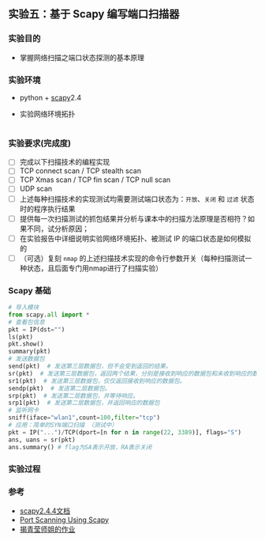 ##  实验五：基于 Scapy 编写端口扫描器

### 实验目的

- 掌握网络扫描之端口状态探测的基本原理

### 实验环境

- python + [scapy](https://scapy.net/)2.4

- 实验网络环境拓扑

  ![]()

### 实验要求(完成度)

- [ ] 完成以下扫描技术的编程实现
- [ ] TCP connect scan / TCP stealth scan
- [ ] TCP Xmas scan / TCP fin scan / TCP null scan
- [ ] UDP scan
- [ ] 上述每种扫描技术的实现测试均需要测试端口状态为：`开放`、`关闭` 和 `过滤` 状态时的程序执行结果
- [ ] 提供每一次扫描测试的抓包结果并分析与课本中的扫描方法原理是否相符？如果不同，试分析原因；
- [ ] 在实验报告中详细说明实验网络环境拓扑、被测试 IP 的端口状态是如何模拟的
- [ ] （可选）复刻 `nmap` 的上述扫描技术实现的命令行参数开关（每种扫描测试一种状态，且后面专门用nmap进行了扫描实验）

### Scapy 基础

```python
# 导入模块
from scapy.all import *
# 查看包信息
pkt = IP(dst="")
ls(pkt)
pkt.show()
summary(pkt)
# 发送数据包
send(pkt)  # 发送第三层数据包，但不会受到返回的结果。
sr(pkt)  # 发送第三层数据包，返回两个结果，分别是接收到响应的数据包和未收到响应的数据包。
sr1(pkt)  # 发送第三层数据包，仅仅返回接收到响应的数据包。
sendp(pkt)  # 发送第二层数据包。
srp(pkt)  # 发送第二层数据包，并等待响应。
srp1(pkt)  # 发送第二层数据包，并返回响应的数据包
# 监听网卡
sniff(iface="wlan1",count=100,filter="tcp")
# 应用：简单的SYN端口扫描 （测试中）
pkt = IP("...")/TCP(dport=[n for n in range(22, 3389)], flags="S")
ans, uans = sr(pkt)
ans.summary() # flag为SA表示开放，RA表示关闭
```



### 实验过程



### 参考

- [scapy2.4.4文档](https://scapy.readthedocs.io/en/latest/)
- [Port Scanning Using Scapy](https://resources.infosecinstitute.com/port-scanning-using-scapy/)
- [揭青莹师姐的作业](https://github.com/CUCCS/2019-NS-Public-YanhuiJessica/blob/ns0x05/ns-0x05/README.md)